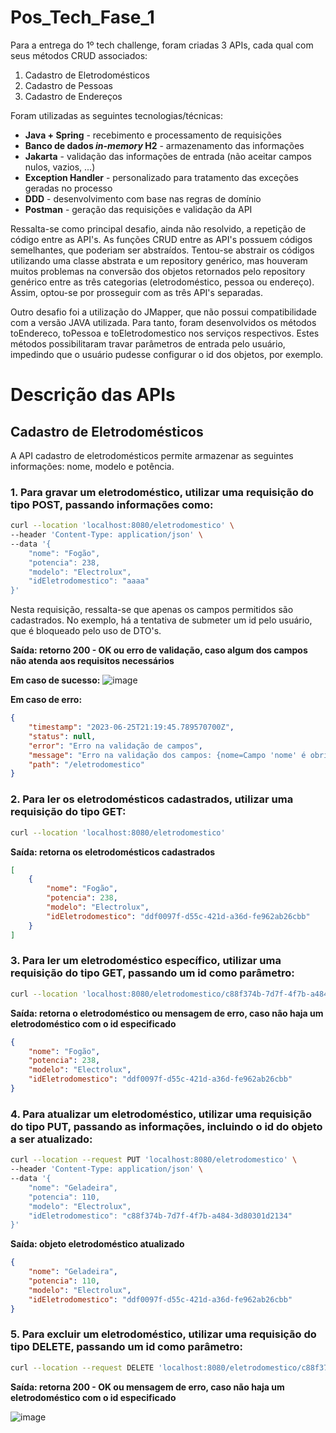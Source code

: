 # Pos_Tech_Fase_1

Para a entrega do 1º tech challenge, foram criadas 3 APIs, cada qual com seus métodos CRUD associados:

1. Cadastro de Eletrodomésticos
2. Cadastro de Pessoas
3. Cadastro de Endereços

Foram utilizadas as seguintes tecnologias/técnicas:
 * **Java + Spring** - recebimento e processamento de requisições
 * **Banco de dados _in-memory_ H2** - armazenamento das informações
 * **Jakarta** - validação das informações de entrada (não aceitar campos nulos, vazios, ...)
 * **Exception Handler** - personalizado para tratamento das exceções geradas no processo
 * **DDD** - desenvolvimento com base nas regras de domínio
 * **Postman** - geração das requisições e validação da API

Ressalta-se como principal desafio, ainda não resolvido, a repetição de código entre as API's. As funções CRUD entre as API's possuem códigos semelhantes, que poderiam ser abstraídos. Tentou-se abstrair os códigos utilizando uma classe abstrata e um repository genérico, mas houveram muitos problemas na conversão dos objetos retornados pelo repository genérico entre as três categorias (eletrodoméstico, pessoa ou endereço).  Assim, optou-se por prosseguir com as três API's separadas.

Outro desafio foi a utilização do JMapper, que não possui compatibilidade com a versão JAVA utilizada. Para tanto, foram desenvolvidos os métodos toEndereco, toPessoa e toEletrodomestico nos serviços respectivos. Estes métodos possibilitaram travar parâmetros de entrada pelo usuário, impedindo que o usuário pudesse configurar o id dos objetos, por exemplo.

# Descrição das APIs

## Cadastro de Eletrodomésticos

A API cadastro de eletrodomésticos permite armazenar as seguintes informações: nome, modelo e potência.

### 1. Para gravar um eletrodoméstico, utilizar uma requisição do tipo POST, passando informações como:
```bash
curl --location 'localhost:8080/eletrodomestico' \
--header 'Content-Type: application/json' \
--data '{
    "nome": "Fogão",
    "potencia": 238,
    "modelo": "Electrolux",
    "idEletrodomestico": "aaaa"
}'
```
Nesta requisição, ressalta-se que apenas os campos permitidos são cadastrados. No exemplo, há a tentativa de submeter um id pelo usuário, que é bloqueado pelo uso de DTO's. 

**Saída: retorno 200 - OK ou erro de validação, caso algum dos campos não atenda aos requisitos necessários**

**Em caso de sucesso:**
![image](https://github.com/RMorelloS/Pos_Tech_Fase_1/assets/32580031/39768dba-e002-4f82-a7c1-01c0648f11ee)

**Em caso de erro:**

```json
{
    "timestamp": "2023-06-25T21:19:45.789570700Z",
    "status": null,
    "error": "Erro na validação de campos",
    "message": "Erro na validação dos campos: {nome=Campo 'nome' é obrigatório e não pode estar vazio}",
    "path": "/eletrodomestico"
}
```

### 2. Para ler os eletrodomésticos cadastrados, utilizar uma requisição do tipo GET:

```bash
curl --location 'localhost:8080/eletrodomestico'
```

**Saída: retorna os eletrodomésticos cadastrados**

```json
[
    {
        "nome": "Fogão",
        "potencia": 238,
        "modelo": "Electrolux",
        "idEletrodomestico": "ddf0097f-d55c-421d-a36d-fe962ab26cbb"
    }
]
```

### 3. Para ler um eletrodoméstico específico, utilizar uma requisição do tipo GET, passando um id como parâmetro:

```bash
curl --location 'localhost:8080/eletrodomestico/c88f374b-7d7f-4f7b-a484-3d80301d2134'
```

**Saída: retorna o eletrodoméstico ou mensagem de erro, caso não haja um eletrodoméstico com o id especificado**

```json
{
    "nome": "Fogão",
    "potencia": 238,
    "modelo": "Electrolux",
    "idEletrodomestico": "ddf0097f-d55c-421d-a36d-fe962ab26cbb"
}
```

### 4. Para atualizar um eletrodoméstico, utilizar uma requisição do tipo PUT, passando as informações, incluindo o id do objeto a ser atualizado:

```bash
curl --location --request PUT 'localhost:8080/eletrodomestico' \
--header 'Content-Type: application/json' \
--data '{
    "nome": "Geladeira",
    "potencia": 110,
    "modelo": "Electrolux",
    "idEletrodomestico": "c88f374b-7d7f-4f7b-a484-3d80301d2134"
}'
```
**Saída: objeto eletrodoméstico atualizado**

```json
{
    "nome": "Geladeira",
    "potencia": 110,
    "modelo": "Electrolux",
    "idEletrodomestico": "ddf0097f-d55c-421d-a36d-fe962ab26cbb"
}
```


### 5. Para excluir um eletrodoméstico, utilizar uma requisição do tipo DELETE, passando um id como parâmetro:
```bash
curl --location --request DELETE 'localhost:8080/eletrodomestico/c88f374b-7d7f-4f7b-a484-3d80301d2134'
```
**Saída: retorna 200 - OK ou mensagem de erro, caso não haja um eletrodoméstico com o id especificado**

![image](https://github.com/RMorelloS/Pos_Tech_Fase_1/assets/32580031/5d2e2132-f3eb-4fa3-9113-253bbade14d5)


